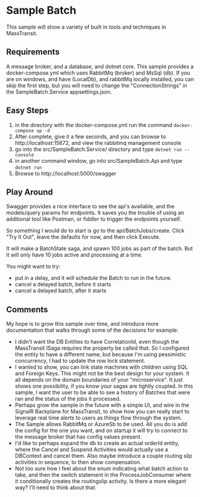 Sample Batch
============

This sample will show a variety of built in tools and techniques in MassTransit.

## Requirements ##

A message broker, and a database, and dotnet core. This sample provides a docker-compose.yml which uses RabbitMq (broker) and MsSql (db). If you are on windows, and have (LocalDb), and rabbitMq locally installed, you can skip the first step, but you will need to change the "ConnectionStrings" in the SampleBatch.Service appsettings.json.

## Easy Steps ##

1. in the directory with the docker-compose.yml run the command `docker-compose up -d`
2. After complete, give it a few seconds, and you can browse to  http://localhost:15672, and view the rabbitmq management console
3. go into the src/SampleBatch.Service/ directory and type  `dotnet run --console`
4. in another command window, go into src/SampleBatch.Api and type `dotnet run`
5. Browse to http://localhost:5000/swagger

## Play Around ##

Swagger provides a nice interface to see the api's available, and the models/query params for endpoints. It saves you the trouble of using
an additional tool like Postman, or fiddler to trigger the endpoints yourself.

So something I would do to start is go to the api/BatchJobs/create. Click "Try It Out", leave the defaults for now, and then click Execute.

It will make a BatchState saga, and spawn 100 jobs as part of the batch. But it will only have 10 jobs active and processing at a time.

You might want to try:
- put in a delay, and it will schedule the Batch to run in the future.
- cancel a delayed batch, before it starts
- cancel a delayed batch, after it starts

## Comments ##

My hope is to grow this sample over time, and introduce more documentation that walks through some of the decisions for example:

- I didn't want the DB Entities to have CorrelationId, even though the MassTransit ISaga requires the property be called that. So I configured the entity to have a different name, but because I'm using pessimistic concurrency, I had to update the row lock statement.
- I wanted to show, you can link state machines with children using SQL and Foreign Keys. This might not be the best design for your system. It all depends on the domain boundaries of your "microservice". It just shows one possibility, if you know your sagas are tightly coupled. In this sample, I want the user to be able to see a history of Batches that were ran and the status of the jobs it processed.
- Perhaps grow the sample in the future with a simple UI, and wire in the SignalR Backplane for MassTransit, to show how you can really start to leverage real time alerts to users as things flow through the system.
- The Sample allows RabbitMq or AzureSb to be used. All you do is add the config for the one you want, and on startup it will try to connect to the message broker that has config values present.
- I'd like to perhaps expand the db to create an actual orderId entity, where the Cancel and Suspend Activities would actually use a DBContext and cancel them. Also maybe introduce a couple routing slip activities in sequence, to then show compensation.
- Not too sure how I feel about the enum indicating what batch action to take, and then the switch statement in the ProcessJobConsumer where it conditionally creates the routingslip activity. Is there a more elegant way? I'll need to think about that.